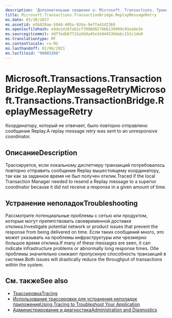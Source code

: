 ```yaml
---
description: 'Дополнительные сведения о: Microsoft. Transactions. Трансактионбридже. Реплаймессажеретри'
title: Microsoft.Transactions.TransactionBridge.ReplayMessageRetry
ms.date: 03/30/2017
ms.assetid: e5b820ae-504d-405a-926a-9effa41d2369
ms.openlocfilehash: e4de1416fab2cf7098d0276b6130999c01ea6e3e
ms.sourcegitcommit: ddf7edb67715a5b9a45e3dd44536dabc153c1de0
ms.translationtype: MT
ms.contentlocale: ru-RU
ms.lasthandoff: 02/06/2021
ms.locfileid: "99803260"
---
```

# <a name="microsofttransactionstransactionbridgereplaymessageretry"></a><span data-ttu-id="544d6-103">Microsoft.Transactions.TransactionBridge.ReplayMessageRetry</span><span class="sxs-lookup"><span data-stu-id="544d6-103">Microsoft.Transactions.TransactionBridge.ReplayMessageRetry</span></span>

<span data-ttu-id="544d6-104">Координатору, который не отвечает, было повторно отправлено сообщение Replay.</span><span class="sxs-lookup"><span data-stu-id="544d6-104">A replay message retry was sent to an unresponsive coordinator.</span></span>  
  
## <a name="description"></a><span data-ttu-id="544d6-105">Описание</span><span class="sxs-lookup"><span data-stu-id="544d6-105">Description</span></span>  

 <span data-ttu-id="544d6-106">Трассируется, если локальному диспетчеру транзакций потребовалось повторно отправить сообщение Replay вышестоящему координатору, так как за заданное время не был получен отклик.</span><span class="sxs-lookup"><span data-stu-id="544d6-106">Traced if the local Transaction Manager needed to resend a Replay message to a superior coordinator because it did not receive a response in a given amount of time.</span></span>  
  
## <a name="troubleshooting"></a><span data-ttu-id="544d6-107">Устранение неполадок</span><span class="sxs-lookup"><span data-stu-id="544d6-107">Troubleshooting</span></span>  

 <span data-ttu-id="544d6-108">Рассмотрите потенциальные проблемы с сетью или продуктом, которые могут препятствовать своевременной доставке отклика.</span><span class="sxs-lookup"><span data-stu-id="544d6-108">Investigate potential network or product issues that prevent the response from being delivered on time.</span></span>  <span data-ttu-id="544d6-109">Если таких сообщений много, это может указывать на проблемы инфраструктуры или чрезмерно большое время отклика.</span><span class="sxs-lookup"><span data-stu-id="544d6-109">If many of these messages are seen, it can indicate infrastructure problems or abnormally long response times.</span></span> <span data-ttu-id="544d6-110">Обе проблемы значительно снижают пропускную способность транзакций в системе.</span><span class="sxs-lookup"><span data-stu-id="544d6-110">Both issues will drastically reduce the throughput of transactions within the system.</span></span>  
  
## <a name="see-also"></a><span data-ttu-id="544d6-111">См. также</span><span class="sxs-lookup"><span data-stu-id="544d6-111">See also</span></span>

- [<span data-ttu-id="544d6-112">Трассировка</span><span class="sxs-lookup"><span data-stu-id="544d6-112">Tracing</span></span>](index.md)
- [<span data-ttu-id="544d6-113">Использование трассировки для устранения неполадок приложения</span><span class="sxs-lookup"><span data-stu-id="544d6-113">Using Tracing to Troubleshoot Your Application</span></span>](using-tracing-to-troubleshoot-your-application.md)
- [<span data-ttu-id="544d6-114">Администрирование и диагностика</span><span class="sxs-lookup"><span data-stu-id="544d6-114">Administration and Diagnostics</span></span>](../index.md)
